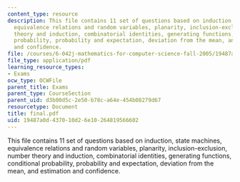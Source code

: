 ```yaml
---
content_type: resource
description: This file contains 11 set of questions based on induction, state machines,
  equivalence relations and random variables, planarity, inclusion-exclusion, number
  theory and induction, combinatorial identities, generating functions, conditional
  probability, probability and expectation, deviation from the mean, and estimation
  and confidence.
file: /courses/6-042j-mathematics-for-computer-science-fall-2005/19487a0d437010d26e10264819566602_final.pdf
file_type: application/pdf
learning_resource_types:
- Exams
ocw_type: OCWFile
parent_title: Exams
parent_type: CourseSection
parent_uid: d3b00d5c-2e50-b78c-a64e-454b08279d67
resourcetype: Document
title: final.pdf
uid: 19487a0d-4370-10d2-6e10-264819566602
---
```

This file contains 11 set of questions based on induction, state machines, equivalence relations and random variables, planarity, inclusion-exclusion, number theory and induction, combinatorial identities, generating functions, conditional probability, probability and expectation, deviation from the mean, and estimation and confidence.

